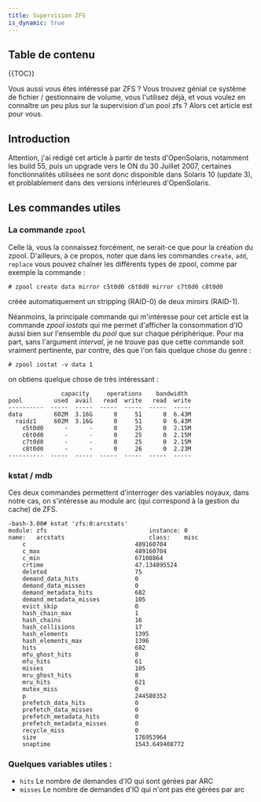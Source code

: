 ```yaml
---
title: Supervision ZFS
is_dynamic: true
---
```


## Table de contenu
{{TOC}}

Vous aussi vous êtes intéressé par ZFS ? Vous trouvez génial ce système de fichier / gestionnaire de volume, vous l'utilisez déjà, et vous voulez en connaître un peu plus sur la supervision d'un pool zfs ? Alors cet article est pour vous.</p>

## Introduction

Attention, j'ai rédigé cet article à partir de tests d'OpenSolaris, notamment les build 55, puis un upgrade vers le ON du 30 Juillet 2007, certaines fonctionnalités utilisées ne sont donc disponible dans Solaris 10 (update 3), et problablement dans des versions inférieures d'OpenSolaris.</p>

## Les commandes utiles

### La commande `zpool`

Celle là, vous la connaissez forcément, ne serait-ce que pour la création du zpool. D'ailleurs, à ce propos, noter que dans  les commandes `create`, `add`, `replace` vous pouvez chaîner les différents types de zpool, comme par exemple la commande :

    # zpool create data mirror c5t0d0 c6t0d0 mirror c7t0d0 c8t0d0

créée automatiquement un stripping (RAID-0) de deux miroirs (RAID-1).

Néanmoins, la principale commande qui m'intéresse pour cet article est la commande <i>zpool iostats</i> qui me permet d'afficher la consommation d'IO aussi bien sur l'ensemble du <i>pool</i> que sur chaque périphérique. Pour ma part, sans l'argument <i>interval</i>, je ne trouve pas que cette commande soit vraiment pertinente, par contre, dès que l'on fais quelque chose du genre :</p>

    # zpool iostat -v data 1

on obtiens quelque chose de très intéressant :

                   capacity     operations    bandwidth
    pool         used  avail   read  write   read  write
    ----------  -----  -----  -----  -----  -----  -----
    data         602M  3.16G      0     51      0  6.43M
      raidz1     602M  3.16G      0     51      0  6.43M
        c5t0d0      -      -      0     25      0  2.15M
        c6t0d0      -      -      0     25      0  2.15M
        c7t0d0      -      -      0     25      0  2.15M
        c8t0d0      -      -      0     26      0  2.23M
    ----------  -----  -----  -----  -----  -----  -----

### kstat / mdb

Ces deux commandes permettent d'interroger des variables noyaux, dans notre cas, on s'intéresse au module arc (qui correspond à la gestion du cache) de ZFS.

    -bash-3.00# kstat 'zfs:0:arcstats'
    module: zfs                             instance: 0
    name:   arcstats                        class:    misc
        c                               489160704
        c_max                           489160704
        c_min                           67108864
        crtime                          47.134895524
        deleted                         75
        demand_data_hits                0
        demand_data_misses              0
        demand_metadata_hits            682
        demand_metadata_misses          105
        evict_skip                      0
        hash_chain_max                  1
        hash_chains                     16
        hash_collisions                 17
        hash_elements                   1395
        hash_elements_max               1396
        hits                            682
        mfu_ghost_hits                  8
        mfu_hits                        61
        misses                          105
        mru_ghost_hits                  8
        mru_hits                        621
        mutex_miss                      0
        p                               244580352
        prefetch_data_hits              0
        prefetch_data_misses            0
        prefetch_metadata_hits          0
        prefetch_metadata_misses        0
        recycle_miss                    0
        size                            176953964
        snaptime                        1543.649408772

### Quelques variables utiles :

* `hits` Le nombre de demandes d'IO qui sont gérées par ARC
* `misses` Le nombre de demandes d'IO qui n'ont pas été gérées par arc
